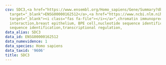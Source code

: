 ```yaml
---
csv: SDC3,<a href="https://www.ensembl.org/Homo_sapiens/Gene/Summary?db=core;g=ENSG00000162512"
  target="_blank">ENSG00000162512</a>,<a href="https://www.ncbi.nlm.nih.gov/pubmed/22863008"
  target="_blank"><i class="fas fa-file"></i></a>",chromatin immunoprecipitation assay,direct
  interaction,breast epithelium, BPE cell,nucleotide sequence identification,nucleotide
  sequence identification,transcriptional regulation,
data_alias: SDC3
data_id: ENSG00000162512
data_numevidence: 1
data_species: Homo sapiens
data_taxid: '9606'
title: SDC3
---
```

